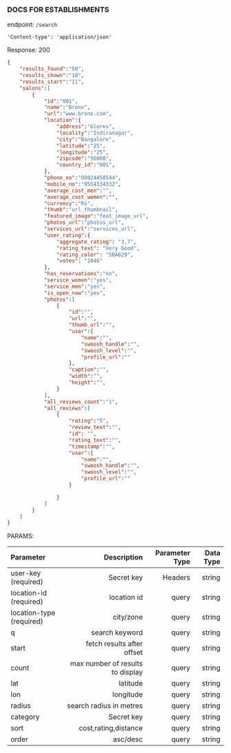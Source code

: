 ### DOCS FOR ESTABLISHMENTS

endpoint: `/search`

`'Content-type': 'application/json'`

Response: 200

```json
{
    "results_found":"50",
    "results_shown":"10",
    "results_start":"11",
    "salons":[
        {
            "id":"001",
            "name":"Bronx",
            "url":"www.bronx.com",
            "location":{
                "address":"blores",
                "locality":"Indiranagar",
                "city":"Bangalore",
                "latitude":"25",
                "longitude":"25",
                "zipcode":"56008",
                "country_id":"001",
            },
            "phone_no":"08024450544",
            "mobile_no":"9554334332",
            "average_cost_men":"",
            "average_cost_women":"",
            "currency":"Rs",
            "thumb":"url_thumbnail",
            "featured_image":"feat_image_url",
            "photos_url":"photos_url",
            "services_url":"services_url",
            "user_rating":{
                "aggregate_rating": "3.7",
                "rating_text": "Very Good",
                "rating_color": "5BA829",
                "votes": "1046"
            },
            "has_reservations":"no",
            "service_women":"yes",
            "service_men":"yes",
            "is_open_now":"yes",
            "photos":[
                {
                    "id":"",
                    "url":"",
                    "thumb_url":"",
                    "user":{
                        "name":"",
                        "swoosh_handle":"",
                        "swoosh_level":"",
                        "profile_url":""
                    },
                    "caption":"",
                    "width":"",
                    "height":"",
                }
            ],
            "all_reviews_count":"1",
            "all_reviews":[
                {
                    "rating":"5",
                    "review_text":"",
                    "id": "",
                    "rating_text":"",
                    "timestamp":"",
                    "user":{
                        "name":"",
                        "swoosh_handle":"",
                        "swoosh_level":"",
                        "profile_url":""
                    }

                }
            ]
        }
    ]
}
```

PARAMS:

| Parameter                |  Description                     | Parameter Type | Data Type |
| :----------------------- | -------------------------------: | -------------: | ----------:
| user-key (required)      | Secret key                       | Headers        | string    |
| location-id (required)   | location id                      | query          | string    |
| location-type (required) | city/zone                        | query          | string    |  
| q                        | search keyword                   | query          | string    |
| start                    | fetch results after offset       | query          | string    |
| count                    | max number of results to display | query          | string    |
| lat                      | latitude                         | query          | string    |
| lon                      | longitude                        | query          | string    |
| radius                   | search radius in metres          | query          | string    |
| category                 | Secret key                       | query          | string    |
| sort                     | cost,rating,distance             | query          | string    |
| order                    | asc/desc                         | query          | string    |
